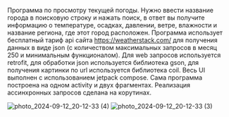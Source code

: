 Программа по просмотру текущей погоды. Нужно ввести название города в поисковую строку и нажать поиск, в ответ вы получите информацию о температуре,
осадках, давлении, ветре, влажности и название региона, где этот город расположен. Программа использует бесплатный тариф api сайта https://weatherstack.com/ 
для получения данных в виде json (с количеством максимальных запросов в месяц 250 и минимальным функционалом). Для web запросов используется retrofit, для
обработки json используется библиотека gson, для получения картинки по url используется библиотека coil. Весь UI выполнен с использованием jetpack compose.
Сама программа построена на одном activity и двух фрагментах. Реализация ассинхронных запросов сделана на корутинах.

![photo_2024-09-12_20-12-33 (4)](https://github.com/user-attachments/assets/a31ee81b-932a-4728-ad17-2cd3916b0c46)
![photo_2024-09-12_20-12-33 (3)](https://github.com/user-attachments/assets/b8aaea71-f9d6-4ae2-8944-3bed0120b7b0)
